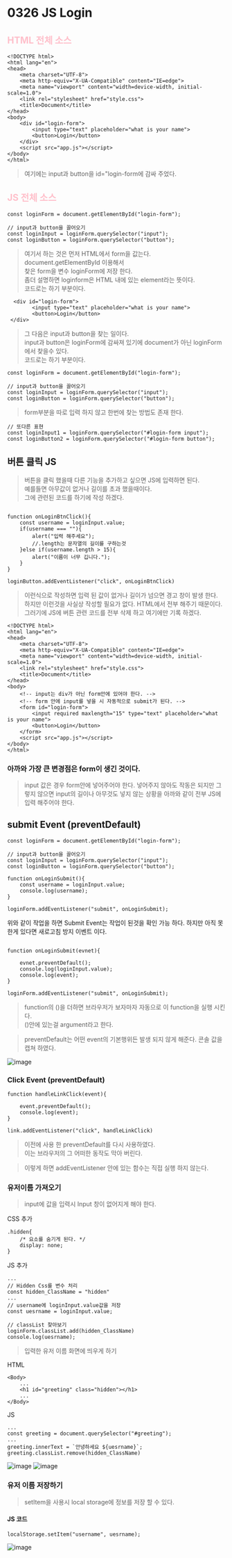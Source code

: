 # 0326 JS Login
## <span style="color:pink">HTML 전체 소스 </span>
```
<!DOCTYPE html>
<html lang="en">
<head>
    <meta charset="UTF-8">
    <meta http-equiv="X-UA-Compatible" content="IE=edge">
    <meta name="viewport" content="width=device-width, initial-scale=1.0">
    <link rel="stylesheet" href="style.css">
    <title>Document</title>
</head>
<body>
    <div id="login-form">
        <input type="text" placeholder="what is your name">
        <button>Login</button>
    </div>
    <script src="app.js"></script>
</body>
</html>

```
> 여기에는 input과 button을 id="login-form에 감싸 주었다. 

## <span style="color:pink">JS 전체 소스 </span>

```
const loginForm = document.getElementById("login-form");

// input과 button을 끌어오기
const loginInput = loginForm.querySelector("input");
const loginButton = loginForm.querySelector("button");

```
> 여기서 하는 것은 
먼저 HTML에서 form을 값는다. document.getElementById 이용해서 <br>
찾은 form을 변수 loginForm에 저장 한다.<br> 
좀더 설명하면 loginform은 HTML 내에 있는 element라는 뜻이다. <br>
코드로는 하기 부분이다. <br>

```
  <div id="login-form">
        <input type="text" placeholder="what is your name">
        <button>Login</button>
 </div>

```
> 그 다음은 input과 button을 찾는 일이다. <br>
input과 button은 loginForm에 감싸져 있기에 document가 아닌 loginForm에서 찾을수 있다.<br>
코드로는 하기 부분이다. 

```
const loginForm = document.getElementById("login-form");

// input과 button을 끌어오기
const loginInput = loginForm.querySelector("input");
const loginButton = loginForm.querySelector("button");

```
> form부분을 따로 입력 하지 않고 한번에 찾는 방법도 존재 한다. 
```
// 또다른 표현 
const loginInput1 = loginForm.querySelector("#login-form input");
const loginButton2 = loginForm.querySelector("#login-form button");

```

## 버튼 클릭 JS 
> 버튼을 클릭 했을때 다른 기능을 추가하고 싶으면 JS에 입력하면 된다.<br> 
예를들면 아무값이 없거나 길이를 초과 했을때이다. <br>
그에 관련된 코드를 하기에 작성 하겠다. 

```

function onLoginBtnClick(){
    const username = loginInput.value;
    if(username === ""){
        alert("입력 해주세요");
        //.length는 문자열의 길이를 구하는것
    }else if(username.length > 15){
        alert("이름이 너무 깁니다.");
    }
}

loginButton.addEventListener("click", onLoginBtnClick)

```

> 이런식으로 작성하면 입력 된 값이 없거나 길이가 넘으면 경고 창이 발생 한다. <br>
하지만 이런것을 사실상 작성할 필요가 없다. HTML에서 전부 해주기 때문이다. <br>
그러기에 JS에 버튼 관련 코드를 전부 삭제 하고 여기에만 기록 하겠다. 

```
<!DOCTYPE html>
<html lang="en">
<head>
    <meta charset="UTF-8">
    <meta http-equiv="X-UA-Compatible" content="IE=edge">
    <meta name="viewport" content="width=device-width, initial-scale=1.0">
    <link rel="stylesheet" href="style.css">
    <title>Document</title>
</head>
<body>
    <!-- input는 div가 아닌 form안에 있어야 한다. -->
    <!-- form 안에 input를 넣을 시 자동적으로 submit가 된다. -->
    <form id="login-form">
        <input required maxlength="15" type="text" placeholder="what is your name">
        <button>Login</button>
    </form>
    <script src="app.js"></script>
</body>
</html>

```
### 아까와 가장 큰 변경점은 form이 생긴 것이다. <br>
> input 값은 경우 form안에 넣어주어야 한다. 넣어주지 않아도 작동은 되지만 그렇지 않으면 input의 길이나 아무것도 넣지 않는 상황을 아까와 같이 전부 JS에 입력 해주어야 한다. <br>


## submit Event (preventDefault)
```
const loginForm = document.getElementById("login-form");

// input과 button을 끌어오기
const loginInput = loginForm.querySelector("input"); 
const loginButton = loginForm.querySelector("button");

function onLoginSubmit(){
    const username = loginInput.value;
    console.log(username);
}

loginForm.addEventListener("submit", onLoginSubmit); 
```

위와 같이 작업을 하면 Submit Event는 작업이 된것을 확인 가능 하다. 
하지만 아직 못한게 있다면 새로고침 방지 이벤트 이다. 

```

function onLoginSubmit(evnet){
    
    evnet.preventDefault();
    console.log(loginInput.value);
    console.log(event);
}

loginForm.addEventListener("submit", onLoginSubmit);

```
> function의 ()을 더하면 브라우저가 보자마자 자동으로 이 function을 실행 시킨다.<br>
()안에 있는걸 argument라고 한다. 

>preventDefault는 어떤 event의 기본행위든 발생 되지 않게 해준다.
>콘솔 값을 캡쳐 하였다. 

![image](https://user-images.githubusercontent.com/60457431/160620106-613aeefa-cacb-472d-b60e-ed7b07ab0156.png)

### Click Event (preventDefault)
```
function handleLinkClick(event){
  
    event.preventDefault();
    console.log(event);
}

link.addEventListener("click", handleLinkClick)
```
> 이전에 사용 한 preventDefault를 다시 사용하였다. <br> 
이는 브라우저의 그 어떠한 동작도 막아 버린다.

> 이렇게 하면 addEventListener 안에 있는 함수는 직접 실행 하지 않는다.

### 유저이름 가져오기

> input에 값을 입력시 Input 창이 없어지게 해야 한다. <br>

CSS 추가
```
.hidden{
    /* 요소를 숨기게 된다. */
    display: none;
}

```
JS 추가
```
...
// Hidden Css를 변수 처리
const hidden_ClassName = "hidden"
...
// username에 loginInput.value값을 저장
const uesrname = loginInput.value;

// classList 찾아보기
loginForm.classList.add(hidden_ClassName)
console.log(uesrname);

```

> 입력한 유저 이름 화면에 띄우게 하기

HTML 
```
<Body>
    ...
    <h1 id="greeting" class="hidden"></h1>
    ...
</Body>
```

JS 
```
...
const greeting = document.querySelector("#greeting"); 
...
greeting.innerText = `안녕하세요 ${uesrname}`;
greeting.classList.remove(hidden_ClassName)

```
![image](https://user-images.githubusercontent.com/60457431/161166931-513aa9ce-d043-4263-998f-c5ad6a730942.png)
![image](https://user-images.githubusercontent.com/60457431/161166947-2b37552f-9c6e-4f58-a4a3-9eac03007fb2.png)

### 유저 이름 저장하기 

> setItem을 사용시 local storage에 정보를 저장 할 수 있다.

#### JS 코드
```    
localStorage.setItem("username", uesrname);
```
![image](https://user-images.githubusercontent.com/60457431/161863528-8a839546-460e-4ce3-8c94-02eb55f083e9.png)



